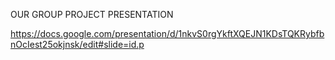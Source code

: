 OUR GROUP PROJECT PRESENTATION

https://docs.google.com/presentation/d/1nkvS0rgYkftXQEJN1KDsTQKRybfbnOcIest25okjnsk/edit#slide=id.p
